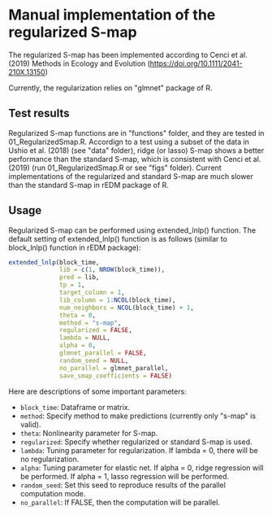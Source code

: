 # Manual implementation of the regularized S-map
The regularized S-map has been implemented according to Cenci et al. (2019) Methods in Ecology and Evolution (https://doi.org/10.1111/2041-210X.13150)

Currently, the regularization relies on "glmnet" package of R.

## Test results
Regularized S-map functions are in "functions" folder, and they are tested in 01_RegularizedSmap.R. Accordign to a test using a subset of the data in Ushio et al. (2018) (see "data" folder), ridge (or lasso) S-map shows a better performance than the standard S-map, which is consistent with Cenci et al. (2019) (run 01_RegularizedSmap.R or see "figs" folder). Current implementations of the regularized and standard S-map are much slower than the standard S-map in rEDM package of R.

## Usage
Regularized S-map can be performed using extended_lnlp() function. The default setting of extended_lnlp() function is as follows (similar to block_lnlp() function in rEDM package):

``` r
extended_lnlp(block_time,
              lib = c(1, NROW(block_time)),
              pred = lib,
              tp = 1,
              target_column = 1,
              lib_column = 1:NCOL(block_time),
              num_neighbors = NCOL(block_time) + 1,
              theta = 0,
              method = "s-map",
              regularized = FALSE,
              lambda = NULL,
              alpha = 0,
              glmnet_parallel = FALSE,
              random_seed = NULL,
              no_parallel = glmnet_parallel,
              save_smap_coefficients = FALSE)
```

Here are descriptions of some important parameters:
- `block_time`: Dataframe or matrix.
- `method`: Specify method to make predictions (currently only "s-map" is valid).
- `theta`: Nonlinearity parameter for S-map.
- `regularized`: Specify whether regularized or standard S-map is used.
- `lambda`: Tuning parameter for regularization. If lambda = 0, there will be no regularization.
- `alpha`: Tuning parameter for elastic net. If alpha = 0, ridge regression will be performed. If alpha = 1, lasso regression will be performed.
- `random_seed`: Set this seed to reproduce results of the parallel computation mode.
- `no_parallel`: If FALSE, then the computation will be parallel.
